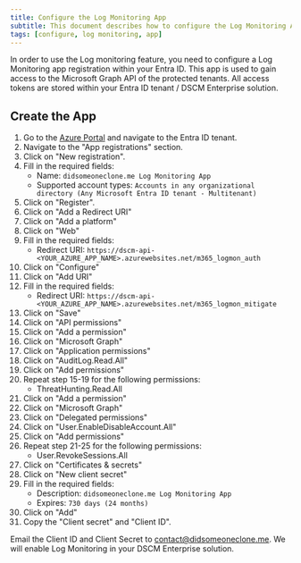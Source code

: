 ```yaml
---
title: Configure the Log Monitoring App
subtitle: This document describes how to configure the Log Monitoring App
tags: [configure, log monitoring, app]
---
```


In order to use the Log monitoring feature, you need to configure a Log Monitoring app registration within your Entra ID. This app is used to gain access to the Microsoft Graph API of the protected tenants. All access tokens are stored within your Entra ID tenant / DSCM Enterprise solution.

## Create the App

1. Go to the [Azure Portal](https://portal.azure.com) and navigate to the Entra ID tenant.
2. Navigate to the "App registrations" section.
3. Click on "New registration".
4. Fill in the required fields:
    - Name: `didsomeoneclone.me Log Monitoring App`
    - Supported account types: `Accounts in any organizational directory (Any Microsoft Entra ID tenant - Multitenant)`
5. Click on "Register".
6. Click on "Add a Redirect URI"
7. Click on "Add a platform"
8. Click on "Web"
9. Fill in the required fields:
    - Redirect URI: `https://dscm-api-<YOUR_AZURE_APP_NAME>.azurewebsites.net/m365_logmon_auth`
10. Click on "Configure"
11. Click on "Add URI"
12. Fill in the required fields:
    - Redirect URI: `https://dscm-api-<YOUR_AZURE_APP_NAME>.azurewebsites.net/m365_logmon_mitigate`
13. Click on "Save"
14. Click on "API permissions"
15. Click on "Add a permission"
16. Click on "Microsoft Graph"
17. Click on "Application permissions"
18. Click on "AuditLog.Read.All"
19. Click on "Add permissions"
20. Repeat step 15-19 for the following permissions:
    - ThreatHunting.Read.All
21. Click on "Add a permission"
22. Click on "Microsoft Graph"
23. Click on "Delegated permissions"
24. Click on "User.EnableDisableAccount.All"
25. Click on "Add permissions"
26. Repeat step 21-25 for the following permissions:
    - User.RevokeSessions.All
27. Click on "Certificates & secrets"
28. Click on "New client secret"
29. Fill in the required fields:
    - Description: `didsomeoneclone.me Log Monitoring App`
    - Expires: `730 days (24 months)`
30. Click on "Add"
31. Copy the "Client secret" and "Client ID".

Email the Client ID and Client Secret to contact@didsomeoneclone.me. We will enable Log Monitoring in your DSCM Enterprise solution.